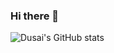 ### Hi there 👋
<!-- [![](https://activity-graph.herokuapp.com/graph?username=yym68686&bg_color=black&color=23affc&line=23affc)](https://github.com/yym68686) -->

![Dusai's GitHub stats](https://github-readme-stats.vercel.app/api?username=yym68686)

<!--
- 🔭 I’m currently working on ...
- 🌱 I’m currently learning ...
- 👯 I’m looking to collaborate on ...
- 🤔 I’m looking for help with ...
- 💬 Ask me about ...
- 📫 How to reach me: ...
- 😄 Pronouns: ...
- ⚡ Fun fact: ...
-->
